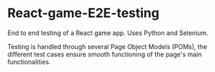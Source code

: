 # React-game-E2E-testing
 End to end testing of a React game app. Uses Python and Selenium.


Testing is handled through several Page Object Models (POMs), the different test cases ensure smooth functioning of the page's main functionalities.
